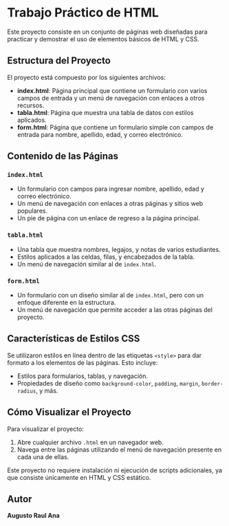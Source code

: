 # Trabajo Práctico de HTML

Este proyecto consiste en un conjunto de páginas web diseñadas para practicar y demostrar el uso de elementos básicos de HTML y CSS.

## Estructura del Proyecto

El proyecto está compuesto por los siguientes archivos:

- **index.html**: Página principal que contiene un formulario con varios campos de entrada y un menú de navegación con enlaces a otros recursos.
- **tabla.html**: Página que muestra una tabla de datos con estilos aplicados.
- **form.html**: Página que contiene un formulario simple con campos de entrada para nombre, apellido, edad, y correo electrónico.

## Contenido de las Páginas

### `index.html`
- Un formulario con campos para ingresar nombre, apellido, edad y correo electrónico.
- Un menú de navegación con enlaces a otras páginas y sitios web populares.
- Un pie de página con un enlace de regreso a la página principal.

### `tabla.html`
- Una tabla que muestra nombres, legajos, y notas de varios estudiantes.
- Estilos aplicados a las celdas, filas, y encabezados de la tabla.
- Un menú de navegación similar al de `index.html`.

### `form.html`
- Un formulario con un diseño similar al de `index.html`, pero con un enfoque diferente en la estructura.
- Un menú de navegación que permite acceder a las otras páginas del proyecto.

## Características de Estilos CSS

Se utilizaron estilos en línea dentro de las etiquetas `<style>` para dar formato a los elementos de las páginas. Esto incluye:

- Estilos para formularios, tablas, y navegación.
- Propiedades de diseño como `background-color`, `padding`, `margin`, `border-radius`, y más.

## Cómo Visualizar el Proyecto

Para visualizar el proyecto:

1. Abre cualquier archivo `.html` en un navegador web.
2. Navega entre las páginas utilizando el menú de navegación presente en cada una de ellas.

Este proyecto no requiere instalación ni ejecución de scripts adicionales, ya que consiste únicamente en HTML y CSS estático.

## Autor

**Augusto Raul Ana**
